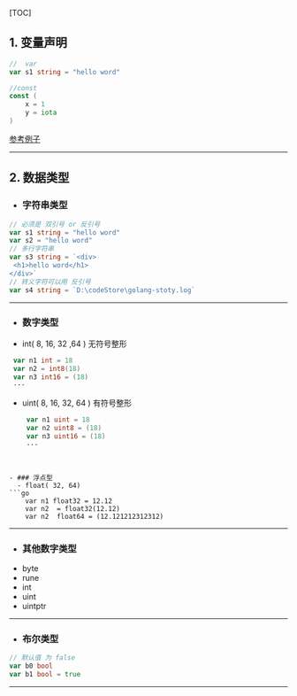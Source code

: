 [TOC]

## 1. 变量声明
```go
//  var 
var s1 string = "hello word"

//const 
const (
	x = 1
	y = iota
)
```
[参考例子](./01-variable.go "例子")

------------


## 2. 数据类型
   -  ### 字符串类型
   ```go
// 必须是 双引号 or 反引号 
var s1 string = "hello word"
var s2 = "hello word"
// 多行字符串
var s3 string = `<div>
	<h1>hello word</h1>
</div>`
// 转义字符可以用 反引号
var s4 string = `D:\codeStore\golang-stoty.log`
```

------------


- ### 数字类型
 -  int( 8, 16, 32 ,64 ) 无符号整形

   ```go
	var n1 int = 18
	var n2 = int8(18)
	var n3 int16 = (18)
	···
```

 - uint( 8, 16, 32, 64 ) 有符号整形

   ```go
	var n1 uint = 18
	var n2 uint8 = (18)
	var n3 uint16 = (18)
	···
```


- ### 浮点型
  - float( 32, 64)
```go
	var n1 float32 = 12.12
	var n2  = float32(12.12)
	var n2  float64 = (12.121212312312)
```

------------


- ### 其他数字类型
 - byte
 - rune
 - int
 - uint
 - uintptr

------------


- ###  布尔类型
```go
// 默认值 为 false
var b0 bool
var b1 bool = true
```

------------


